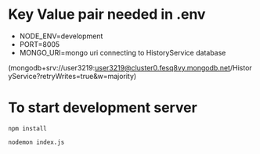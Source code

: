 # Key Value pair needed in .env

- NODE_ENV=development
- PORT=8005
- MONGO_URI=mongo uri connecting to HistoryService database

(mongodb+srv://user3219:user3219@cluster0.fesq8vy.mongodb.net/HistoryService?retryWrites=true&w=majority)

# To start development server

`npm install`

`nodemon index.js`
